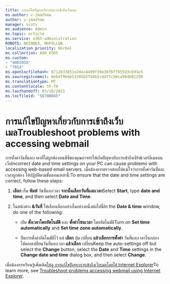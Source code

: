 ```yaml
---
title: การแก้ไขปัญหาเกี่ยวกับการเข้าถึงเว็บเมล
ms.author: v-jmathew
author: v-jmathew
manager: scotv
ms.audience: Admin
ms.topic: article
ms.service: o365-administration
ROBOTS: NOINDEX, NOFOLLOW
localization_priority: Normal
ms.collection: Adm_O365
ms.custom:
- "9003958"
- "7014"
ms.openlocfilehash: 8711b33851e2dac4499f39e3bfbff955d3cb91e3
ms.sourcegitcommit: 0eb4f9bde53395b5fd4b5cd4ffc56ca96db91298
ms.translationtype: MT
ms.contentlocale: th-TH
ms.lasthandoff: 03/10/2021
ms.locfileid: "50708045"
---
```

# <a name="troubleshoot-problems-with-accessing-webmail"></a><span data-ttu-id="be100-102">การแก้ไขปัญหาเกี่ยวกับการเข้าถึงเว็บเมล</span><span class="sxs-lookup"><span data-stu-id="be100-102">Troubleshoot problems with accessing webmail</span></span>

<span data-ttu-id="be100-103">การตั้งค่าวันที่และเวลาที่ไม่ถูกต้องบนพีซีของคุณอาจทําให้เกิดปัญหากับการเข้าถึงเซิร์ฟเวอร์อีเมลบนเว็บ</span><span class="sxs-lookup"><span data-stu-id="be100-103">Incorrect date and time settings on your PC can cause problems with accessing web-based email servers.</span></span> <span data-ttu-id="be100-104">เมื่อต้องการตรวจสอบให้แน่ใจว่าการตั้งค่าวันที่และเวลาถูกต้อง ให้ปฏิบัติตามขั้นตอนเหล่านี้:</span><span class="sxs-lookup"><span data-stu-id="be100-104">To ensure that the date and time settings are correct, follow these steps:</span></span>

1. <span data-ttu-id="be100-105">**เลือก** เริ่ม **พิมพ์** วันที่และเวลา **จากนั้นเลือกวันที่และเวลา**</span><span class="sxs-lookup"><span data-stu-id="be100-105">Select **Start**, type **date and time**, and then select **Date and Time**.</span></span>
2. <span data-ttu-id="be100-106">ในหน้าต่าง **&วันที่** ให้เลือกเลือกอย่างใดอย่างหนึ่งต่อไปนี้</span><span class="sxs-lookup"><span data-stu-id="be100-106">In the **Date & time** window, do one of the following:</span></span>

    - <span data-ttu-id="be100-107">เปิด **ตั้งเวลาโดยอัตโนมัติ** และ **ตั้งค่าโซนเวลา** โดยอัตโนมัติ</span><span class="sxs-lookup"><span data-stu-id="be100-107">Turn on **Set time automatically** and **Set time zone automatically**.</span></span>

    - <span data-ttu-id="be100-108">ปิดการตั้งค่าอัตโนมัติไว้ แต่ **เลือก** ปุ่ม เปลี่ยน **แล้วเลือกการตั้งค่า** วันที่และเวลาในกล่องโต้ตอบเปลี่ยนวันที่และเวลา **แล้วเลือก** เปลี่ยน</span><span class="sxs-lookup"><span data-stu-id="be100-108">Keep the auto-settings off but select the **Change** button, select the **Date** and **Time** settings in the **Change date and time** dialog box, and then select **Change**.</span></span>

<span data-ttu-id="be100-109">เมื่อต้องการเรียนรู้เพิ่มเติม[ให้ดู การแก้ไขปัญหาการเข้าถึงเว็บเมลโดยใช้ Internet Explorer](https://answers.microsoft.com/windows/forum/all/problem-accessing-email-through-ie/41f871f3-6df3-4bc9-a5bd-7f71651a2888)</span><span class="sxs-lookup"><span data-stu-id="be100-109">To learn more, see [Troubleshoot problems accessing webmail using Internet Explorer](https://answers.microsoft.com/windows/forum/all/problem-accessing-email-through-ie/41f871f3-6df3-4bc9-a5bd-7f71651a2888).</span></span>
